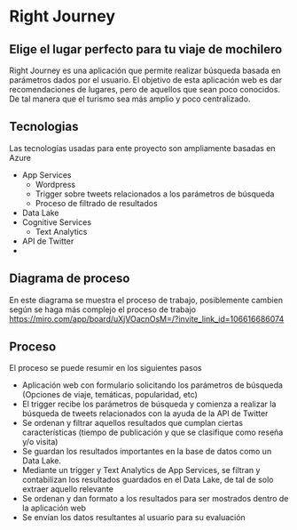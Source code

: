 # Right Journey
## Elige el lugar perfecto para tu viaje de mochilero

Right Journey es una aplicación que permite realizar búsqueda basada en parámetros dados por el usuario. El objetivo de esta aplicación web es dar recomendaciones de lugares, pero de aquellos que sean poco conocidos. De tal manera que el turismo sea más amplio y poco centralizado. 

## Tecnologias
Las tecnologías usadas para ente proyecto son ampliamente basadas en Azure 
- App Services 
    - Wordpress
    - Trigger sobre tweets relacionados a los parámetros de búsqueda
    - Proceso de filtrado de resultados
- Data Lake
- Cognitive Services 
    - Text Analytics
- API de Twitter
- 
    
## Diagrama de proceso
En este diagrama se muestra el proceso de trabajo, posiblemente cambien según se haga más complejo el proceso de trabajo
https://miro.com/app/board/uXjVOacnOsM=/?invite_link_id=106616686074


## Proceso
El proceso se puede resumir en los siguientes pasos 

- Aplicación web con formulario solicitando los parámetros de búsqueda (Opciones de viaje, temáticas, popularidad, etc)
- El trigger recibe los parámetros de búsqueda y comienza a realizar la búsqueda de tweets relacionados con la ayuda de la API de Twitter
- Se ordenan y filtrar aquellos resultados que cumplan ciertas características (tiempo de publicación y que se clasifique como reseña y/o visita)
- Se guardan los resultados importantes en la base de datos como un Data Lake. 
- Mediante un trigger y Text Analytics de App Services, se filtran y contabilizan los resultados guardados en el Data Lake, de tal de solo extraer aquello relevante
- Se ordenan y dan formato a los resultados para ser mostrados dentro de la aplicación web
- Se envían los datos resultantes al usuario para su evaluación


